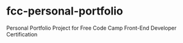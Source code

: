 # fcc-personal-portfolio
Personal Portfolio Project for Free Code Camp Front-End Developer Certification
